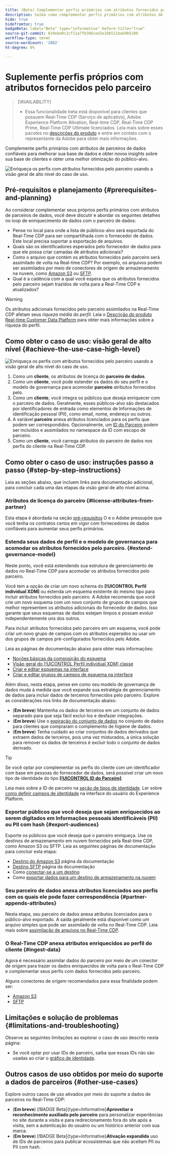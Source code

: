 ```yaml
---
title: (Beta) Complementar perfis primários com atributos fornecidos pelo parceiro
description: Saiba como complementar perfis primários com atributos de parceiros de dados confiáveis para melhorar sua base de dados, obter novos insights sobre sua base de clientes e melhorar a otimização do público-alvo.
hide: true
hidefromtoc: true
badgeBeta: label="Beta" type="informative" before-title="true"
source-git-commit: 019ebe0c1cf11a7fb30dced1e10b511bab9b5100
workflow-type: tm+mt
source-wordcount: '1082'
ht-degree: 0%

---
```


# Suplemente perfis próprios com atributos fornecidos pelo parceiro

>[!AVAILABILITY]
>
>* Essa funcionalidade beta está disponível para clientes que possuem Real-Time CDP (Serviço de aplicativo), Adobe Experience Platform Ativation, Real-time CDP, Real-Time CDP Prime, Real-Time CDP Ultimate licenciados. Leia mais sobre esses pacotes no [descrições do produto](https://helpx.adobe.com/legal/product-descriptions.html) e entre em contato com o representante da Adobe para obter mais informações.

Complemente perfis primários com atributos de parceiros de dados confiáveis para melhorar sua base de dados e obter novos insights sobre sua base de clientes e obter uma melhor otimização do público-alvo.

![Enriqueça os perfis com atributos fornecidos pelo parceiro usando a visão geral de alto nível do caso de uso.](/help/rtcdp/assets/partner-data/enrichment-use-case-overview.png)

## Pré-requisitos e planejamento {#prerequisites-and-planning}

Ao considerar complementar seus próprios perfis primários com atributos de parceiros de dados, você deve discutir e abordar os seguintes detalhes no loop de enriquecimento de dados com o parceiro de dados:

* Pense no local para onde a lista de públicos-alvo será exportada do Real-Time CDP para ser compartilhada com o fornecedor de dados. Este local precisa suportar a exportação de arquivos.
* Quais são os identificadores esperados pelo fornecedor de dados para que ele possa criar camadas de atributos adicionais?
* Como o arquivo que contém os atributos fornecidos pelo parceiro será assimilado de volta na Real-time CDP? Por exemplo, os arquivos podem ser assimilados por meio de conectores de origem de armazenamento na nuvem, como [Amazon S3](/help/sources/connectors/cloud-storage/s3.md) ou [SFTP](/help/sources/connectors/cloud-storage/sftp.md).
* Qual é a cadência com a qual você espera que os atributos fornecidos pelo parceiro sejam trazidos de volta para a Real-Time CDP e atualizados?

>[!WARNING]
>
>Os atributos adicionais fornecidos pelo parceiro assimilados na Real-Time CDP afetam seus *riqueza média do perfil*. Leia o [Descrição do produto Real-time Customer Data Platform](https://helpx.adobe.com/legal/product-descriptions/real-time-customer-data-platform.html) para obter mais informações sobre a riqueza do perfil.

## Como obter o caso de uso: visão geral de alto nível {#achieve-the-use-case-high-level}

![Enriqueça os perfis com atributos fornecidos pelo parceiro usando a visão geral de alto nível do caso de uso.](/help/rtcdp/assets/partner-data/enrichment-use-case-steps.png)

1. Como um **cliente**, os atributos de licença do **parceiro de dados**.
2. Como um **cliente**, você pode estender os dados do seu perfil e o modelo de governança para acomodar **parceiro** atributos fornecidos pelo.
3. Como um **cliente**, você integra os públicos que deseja enriquecer com o parceiro de dados. Geralmente, esses públicos-alvo são destacados por identificadores de entrada como elementos de Informações de identificação pessoal (PII), como email, nome, endereço ou outros.
4. A variável **parceiro** anexa atributos licenciados para os perfis que podem ser correspondidos. Opcionalmente, um [ID do Parceiro](/help/identity-service/namespaces.md) podem ser incluídos e assimilados no namespace da ID com escopo de parceiro.
5. Como um **cliente**, você carrega atributos do parceiro de dados nos perfis do cliente na Real-Time CDP.

## Como obter o caso de uso: instruções passo a passo {#step-by-step-instructions}

Leia as seções abaixo, que incluem links para documentação adicional, para concluir cada uma das etapas da visão geral de alto nível acima.

### Atributos de licença do parceiro {#license-attributes-from-partner}

Esta etapa é abordada na seção [pré-requisitos](#prerequisites-and-planning) O e o Adobe pressupõe que você tenha os contratos certos em vigor com fornecedores de dados confiáveis para aumentar seus perfis primários.

### Estenda seus dados de perfil e o modelo de governança para acomodar os atributos fornecidos pelo parceiro. {#extend-governance-model}

Neste ponto, você está estendendo sua estrutura de gerenciamento de dados no Real-Time CDP para acomodar os atributos fornecidos pelo parceiro.

Você tem a opção de criar um novo schema do **[!UICONTROL Perfil individual XDM]** ou estenda um esquema existente do mesmo tipo para incluir atributos fornecidos pelo parceiro. A Adobe recomenda que você crie um novo esquema com um novo conjunto de grupos de campos que melhor representem os atributos adicionais do fornecedor de dados. Isso garante que seus esquemas de dados estejam limpos e possam evoluir independentemente uns dos outros.

Para incluir atributos fornecidos pelo parceiro em um esquema, você pode criar um novo grupo de campos com os atributos esperados ou usar um dos grupos de campos pré-configurados fornecidos pelo Adobe.

Leia as páginas de documentação abaixo para obter mais informações:

* [Noções básicas da composição do esquema](/help/xdm/schema/composition.md)
* [Visão geral do [!UICONTROL Perfil individual XDM] classe](/help/xdm/classes/individual-profile.md)
* [Criar e editar esquemas na interface](/help/xdm/ui/resources/schemas.md)
* [Criar e editar grupos de campos de esquema na interface](/help/xdm/ui/resources/field-groups.md)

<!--

Commenting out links for now
* [Create and edit schemas using the API](/help/xdm/api/schemas.md#create)
* [Update an existing schema to add field groups using the API](/help/xdm/api/schemas.md#patch)
* Link to new field group documentation page when it exists

-->

Além disso, nesta etapa, pense em como seu modelo de governança de dados muda à medida que você expande sua estratégia de gerenciamento de dados para incluir dados de terceiros fornecidos pelo parceiro. Explore as considerações nos links de documentação abaixo:

* (**Em breve**) Mantenha os dados de terceiros em um conjunto de dados separado para que seja fácil excluí-los e desfazer integrações.
* (**Em breve**) Use o [expiração do conjunto de dados](/help/hygiene/ui/dataset-expiration.md) no conjunto de dados para clientes que compraram o complemento de higiene de dados.
* (**Em breve**) Tenha cuidado ao criar conjuntos de dados derivados que extraem dados de terceiros, pois uma vez misturados, a única solução para remover os dados de terceiros é excluir todo o conjunto de dados derivado.

>[!TIP]
>
>Se você optar por complementar os perfis do cliente com um identificador com base em pessoas do fornecedor de dados, será possível criar um novo tipo de identidade do tipo **[[!UICONTROL ID do Parceiro]](/help/identity-service/namespaces.md)**.
>
>Leia mais sobre a ID de parceiro na [seção de tipos de identidade](/help/identity-service/namespaces.md).
>Ler sobre [como definir campos de identidade](/help/xdm/ui/fields/identity.md) na interface do usuário do Experience Platform.

### Exportar públicos que você deseja que sejam enriquecidos ao serem digitados em Informações pessoais identificáveis (PII) ou PII com hash {#export-audiences}

Exporte os públicos que você deseja que o parceiro enriqueça. Use os destinos de armazenamento em nuvem fornecidos pela Real-time CDP, como Amazon S3 ou SFTP. Leia as seguintes páginas de documentação para concluir esta etapa:

* [Destino do Amazon S3](/help/destinations/catalog/cloud-storage/amazon-s3.md) página da documentação
* [Destino SFTP](/help/destinations/catalog/cloud-storage/sftp.md) página da documentação
* Como [conectar-se a um destino](/help/destinations/ui/connect-destination.md)
* Como [exportar dados para um destino de armazenamento na nuvem](/help/destinations/ui/activate-batch-profile-destinations.md)

### Seu parceiro de dados anexa atributos licenciados aos perfis com os quais ele pode fazer correspondência {#partner-appends-attributes}

Nesta etapa, seu parceiro de dados anexa atributos licenciados para o público-alvo exportado. A saída geralmente está disponível como um arquivo simples que pode ser assimilado de volta no Real-Time CDP. Leia mais sobre [assimilação de arquivos no Real-Time CDP](/help/ingestion/tutorials/ingest-batch-data.md#upload-file).

### O Real-Time CDP anexa atributos enriquecidos ao perfil do cliente {#ingest-data}

Agora é necessário assimilar dados do parceiro por meio de um conector de origem para trazer os dados enriquecidos de volta para o Real-Time CDP e complementar seus perfis com dados fornecidos pelo parceiro.

Alguns conectores de origem recomendados para essa finalidade podem ser:

* [Amazon S3](/help/sources/connectors/cloud-storage/s3.md)
* [SFTP](/help/sources/connectors/cloud-storage/sftp.md)

## Limitações e solução de problemas {#limitations-and-troubleshooting}

Observe as seguintes limitações ao explorar o caso de uso descrito nesta página:

* Se você optar por usar IDs de parceiro, saiba que essas IDs não são usadas ao criar o [gráfico de identidade](/help/identity-service/ui/identity-graph-viewer.md).

## Outros casos de uso obtidos por meio do suporte a dados de parceiros {#other-use-cases}

Explore outros casos de uso ativados por meio do suporte a dados de parceiros no Real-Time CDP:

* (**Em breve**) [!BADGE Beta]{type=Informative}**Aproveitar o reconhecimento auxiliado pelo parceiro** para personalizar experiências no site durante a visita e para redirecionamento fora do site após a visita, sem a autenticação do usuário ou um histórico anterior com sua marca.
* (**Em breve**) [!BADGE Beta]{type=Informative}**Ativação expandida** uso de IDs de parceiros para publicar ecossistemas que não aceitam PII ou PII com hash.
